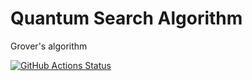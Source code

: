 # Quantum Search Algorithm
Grover's algorithm

[![GitHub Actions Status](https://github.com/Pinzauti/quantum-search-algorithm/workflows/Build%20LaTeX%20document/badge.svg)](https://github.com/Pinzauti/quantum-search-algorithm/actions)
